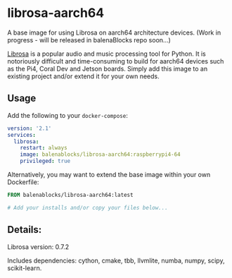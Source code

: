 # librosa-aarch64
A base image for using Librosa on aarch64 architecture devices. (Work in progress - will be released in balenaBlocks repo soon...)

[Librosa](https://librosa.org/) is a popular audio and music processing tool for Python. It is notoriously difficult and time-consuming to build for aarch64 devices such as the Pi4, Coral Dev and Jetson boards. Simply add this image to an existing project and/or extend it for your own needs.

## Usage

Add the following to your `docker-compose`:
```yaml
version: '2.1'
services:
  librosa:
    restart: always
    image: balenablocks/librosa-aarch64:raspberrypi4-64
    privileged: true
```

Alternatively, you may want to extend the base image within your own Dockerfile:
```dockerfile
FROM balenablocks/librosa-aarch64:latest

# Add your installs and/or copy your files below...
```

## Details:

Librosa version: 0.7.2

Includes dependencies: cython, cmake, tbb, llvmlite, numba, numpy, scipy, scikit-learn.

